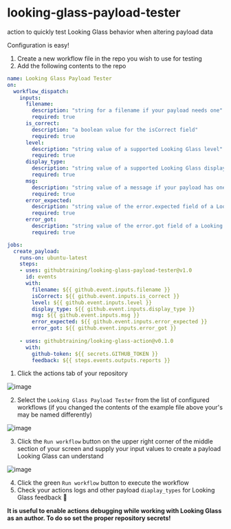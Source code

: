 # looking-glass-payload-tester

action to quickly test Looking Glass behavior when altering payload data

Configuration is easy!

1. Create a new workflow file in the repo you wish to use for testing
1. Add the following contents to the repo

```yaml
name: Looking Glass Payload Tester
on:
  workflow_dispatch:
    inputs:
      filename:
        description: "string for a filename if your payload needs one"
        required: true
      is_correct:
        description: "a boolean value for the isCorrect field"
        required: true
      level:
        description: "string value of a supported Looking Glass level"
        required: true
      display_type:
        description: "string value of a supported Looking Glass display type"
        required: true
      msg:
        description: "string value of a message if your payload has one, can be an empty string"
        required: true
      error_expected:
        description: "string value of the error.expected field of a Looking Glass payload"
        required: true
      error_got:
        description: "string value of the error.got field of a Looking Glass payload"
        required: true

jobs:
  create_payload:
    runs-on: ubuntu-latest
    steps:
    - uses: githubtraining/looking-glass-payload-tester@v1.0
      id: events
      with:
        filename: ${{ github.event.inputs.filename }}
        isCorrect: ${{ github.event.inputs.is_correct }}
        level: ${{ github.event.inputs.level }}
        display_type: ${{ github.event.inputs.display_type }}
        msg: ${{ github.event.inputs.msg }}
        error_expected: ${{ github.event.inputs.error_expected }}
        error_got: ${{ github.event.inputs.error_got }}
        
    - uses: githubtraining/looking-glass-action@v0.1.0
      with:
        github-token: ${{ secrets.GITHUB_TOKEN }}
        feedback: ${{ steps.events.outputs.reports }}
```

1. Click the actions tab of your repository

![image](https://user-images.githubusercontent.com/38021615/114465997-bc393000-9b9c-11eb-984b-77b71063a897.png)

2. Select the `Looking Glass Payload Tester` from the list of configured workflows (if you changed the contents of the example file above your's may be named differently)

![image](https://user-images.githubusercontent.com/38021615/114466056-cc510f80-9b9c-11eb-8df6-9002822b1cec.png)

3. Click the `Run workflow` button on the upper right corner of the middle section of your screen and supply your input values to create a payload Looking Glass can understand

![image](https://user-images.githubusercontent.com/38021615/114465906-a0358e80-9b9c-11eb-9e00-26c21f0de76e.png)

4. Click the green `Run workflow` button to execute the workflow
5. Check your actions logs and other payload `diaplay_types` for Looking Glass feedback :tada:

**It is useful to enable actions debugging while working with Looking Glass as an author. To do so set the proper repository secrets!**
